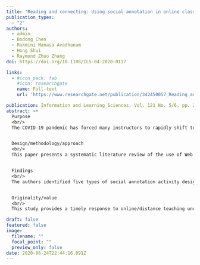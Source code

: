 ```yaml
---
title: "Reading and connecting: Using social annotation in online classes"
publication_types:
  - "2"
authors:
  - admin
  - Bodong Chen
  - Rukmini Manasa Avadhanam
  - Hong Shui
  - Raymond Zhuo Zhang
doi: https://doi.org/10.1108/ILS-04-2020-0117

links:
  - #icon_pack: fab
    #icon: researchgate
    name: Full-text
    url: 'https://www.researchgate.net/publication/342450057_Reading_and_connecting_using_social_annotation_in_online_classes'

publication: Information and Learning Sciences, Vol. 121 No. 5/6, pp. 261-271
abstract: >+
  Purpose
  <br/>
  The COVID-19 pandemic has forced many instructors to rapidly shift to online/distance teaching.With a narrow preparation window, many instructors are at a loss of strategies that are both effective in responding to the crisis and compatible with their professional practices. One urgent need in classrooms at all levels is to support social reading of course materials. To fulfill this need, this paper aims to present a systematic literature review on using Web annotation in K-12 and higher education to provide practical and evidence-based recommendations for educators to incorporate social annotation in online teaching.


  Design/methodology/approach
  <br/>
  This paper presents a systematic literature review of the use of Web annotation in formal education. The authors reviewed 39 articles that met the inclusion criteria and extracted the following information from each article: level of education, subject area, learning theory, learning activity design, Web annotation technology, research methods and learning outcomes. Studies were further analyzed and synthesized by the genre of learning activity design.


  Findings
  <br/>
  The authors identified five types of social annotation activity design: processing domain-specific knowledge, supporting argumentation and inquiry, improving literacy skills, supporting instructor and peer assessment and connecting online learning spaces. In addition, the authors developed practical recommendations on setting pedagogical goals, selecting annotation tools, deciding instructor involvement and developing evaluation strategies.


  Originality/value
  <br/>
  This study provides a timely response to online/distance teaching under the COVID-19 pandemic. It is a hope that these identified application areas, in combination with four practical recommendations, would provide pragmatic and evidence-based support for educators to engage learners in reading, learning and connecting.

draft: false
featured: false
image:
  filename: ""
  focal_point: ""
  preview_only: false
date: 2020-06-24T22:44:16.091Z
---
```

